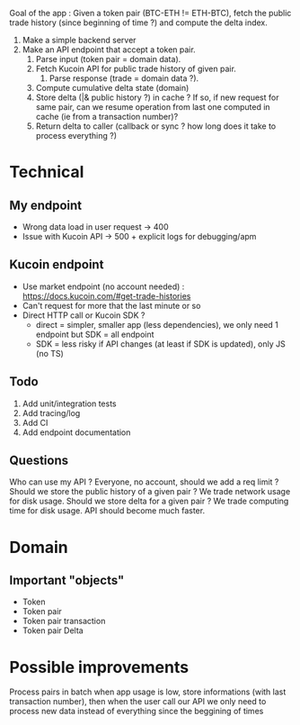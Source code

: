 Goal of the app : 
Given a token pair (BTC-ETH != ETH-BTC), fetch the public trade history (since beginning of time ?) and compute the delta index.

1. Make a simple backend server
1. Make an API endpoint that accept a token pair.
    1. Parse input (token pair = domain data).
    1. Fetch Kucoin API for public trade history of given pair.
        1. Parse response (trade = domain data ?).
    1. Compute cumulative delta state (domain)
    1. Store delta (|& public history ?) in cache ? If so, if new request for same pair, can we resume operation from last one computed in cache (ie from a transaction number)?
    1. Return delta to caller (callback or sync ? how long does it take to process everything ?)


# Technical
## My endpoint
* Wrong data load in user request -> 400
* Issue with Kucoin API -> 500 + explicit logs for debugging/apm

## Kucoin endpoint
* Use market endpoint (no account needed) : https://docs.kucoin.com/#get-trade-histories
* Can't request for more that the last minute or so
* Direct HTTP call or Kucoin SDK ?
    - direct = simpler, smaller app (less dependencies), we only need 1 endpoint but SDK = all endpoint
    - SDK = less risky if API changes (at least if SDK is updated), only JS (no TS)

## Todo
1. Add unit/integration tests
1. Add tracing/log
1. Add CI
1. Add endpoint documentation

## Questions
Who can use my API ? Everyone, no account, should we add a req limit ?
Should we store the public history of a given pair ? We trade network usage for disk usage.
Should we store delta for a given pair ? We trade computing time for disk usage. API should become much faster.

# Domain
## Important "objects"
* Token
* Token pair
* Token pair transaction
* Token pair Delta

# Possible improvements 
Process pairs in batch when app usage is low, store informations (with last transaction number), then when the user call our API we only need to process new data instead of everything since the beggining of times
